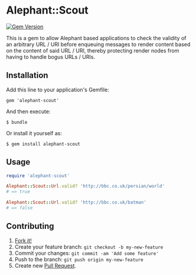 # Alephant::Scout

[![Gem Version](https://badge.fury.io/rb/alephant-scout.svg)](http://badge.fury.io/rb/alephant-scout)

This is a gem to allow Alephant based applications to check the validity of an arbitrary URL / URI
before enqueuing messages to render content based on the content of said URL / URI, thereby protecting
render nodes from having to handle bogus URLs / URIs.

## Installation

Add this line to your application's Gemfile:

    gem 'alephant-scout'

And then execute:

    $ bundle

Or install it yourself as:

    $ gem install alephant-scout

## Usage

```rb
require 'alephant-scout'

Alephant::Scout::Url.valid? 'http://bbc.co.uk/persian/world'
# => true

Alephant::Scout::Url.valid? 'http://bbc.co.uk/batman'
# => false
```

## Contributing

1. [Fork it!](https://github.com/bbc-news/alephant-scout/fork)
2. Create your feature branch: `git checkout -b my-new-feature`
3. Commit your changes: `git commit -am 'Add some feature'`
4. Push to the branch: `git push origin my-new-feature`
5. Create new [Pull Request](https://github.com/bbc-news/alephant-scout/pulls).
